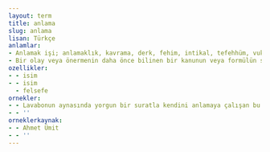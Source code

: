 ```yaml
---
layout: term
title: anlama
slug: anlama
lisan: Türkçe
anlamlar:
- Anlamak işi; anlamaklık, kavrama, derk, fehim, intikal, tefehhüm, vukuf
- Bir olay veya önermenin daha önce bilinen bir kanunun veya formülün sonucu olduğunu görme
ozellikler:
- - isim
- - isim
  - felsefe
ornekler:
- - Lavabonun aynasında yorgun bir suratla kendini anlamaya çalışan bu adama bakıyorum.
- - ''
orneklerkaynak:
- - Ahmet Ümit
- - ''
---
```

